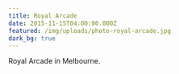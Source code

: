 ```yaml
---
title: Royal Arcade
date: 2015-11-15T04:00:00.000Z
featured: /img/uploads/photo-royal-arcade.jpg
dark_bg: true
---
```

Royal Arcade in Melbourne.